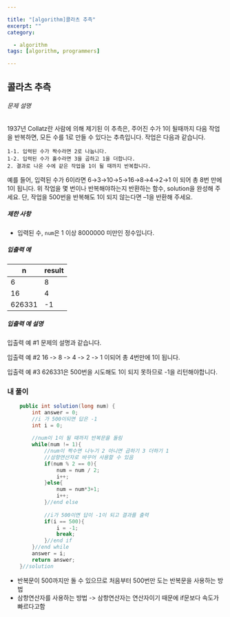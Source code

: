 ```yaml
---  

title: "[algorithm]콜라츠 추측"
excerpt: ""  
category:  

  - algorithm  
tags: [algorithm, programmers]

---  
```


## 콜라츠 추측

###### 문제 설명

1937년 Collatz란 사람에 의해 제기된 이 추측은, 주어진 수가 1이 될때까지 다음 작업을 반복하면, 모든 수를 1로 만들 수 있다는 추측입니다. 작업은 다음과 같습니다.

```
1-1. 입력된 수가 짝수라면 2로 나눕니다. 
1-2. 입력된 수가 홀수라면 3을 곱하고 1을 더합니다.
2. 결과로 나온 수에 같은 작업을 1이 될 때까지 반복합니다.
```

예를 들어, 입력된 수가 6이라면 6→3→10→5→16→8→4→2→1 이 되어 총 8번 만에 1이 됩니다. 위 작업을 몇 번이나 반복해야하는지 반환하는 함수, solution을 완성해 주세요. 단, 작업을 500번을 반복해도 1이 되지 않는다면 –1을 반환해 주세요.

##### 제한 사항

- 입력된 수, `num`은 1 이상 8000000 미만인 정수입니다.

##### 입출력 예

| n      | result |
| ------ | ------ |
| 6      | 8      |
| 16     | 4      |
| 626331 | -1     |

##### 입출력 예 설명

입출력 예 #1
문제의 설명과 같습니다.

입출력 예 #2
16 -> 8 -> 4 -> 2 -> 1 이되어 총 4번만에 1이 됩니다.

입출력 예 #3
626331은 500번을 시도해도 1이 되지 못하므로 -1을 리턴해야합니다.

### 내 풀이

```java
    public int solution(long num) {
        int answer = 0;
        //i 가 500이되면 답은 -1
        int i = 0;
        
        //num이 1이 될 때까지 반복문을 돌림
        while(num != 1){ 
            //num이 짝수면 나누기 2 아니면 곱하기 3 더하기 1
            //삼항연산자로 바꾸어 사용할 수 있음
            if(num % 2 == 0){
                num = num / 2;
                i++;
            }else{
                num = num*3+1;
                i++;
            }//end else
            
            //i가 500이면 답이 -1이 되고 결과를 출력
            if(i == 500){
                i = -1;
                break;
            }//end if
        }//end while
        answer = i;
        return answer;
    }//solution
```

- 반복문이 500까지만 돌 수 있으므로 처음부터 500번만 도는 반복문을 사용하는 방법
- 삼항연산자를 사용하는 방법 -> 삼항연산자는 연산자이기 때문에 if문보다 속도가 빠르다고함
